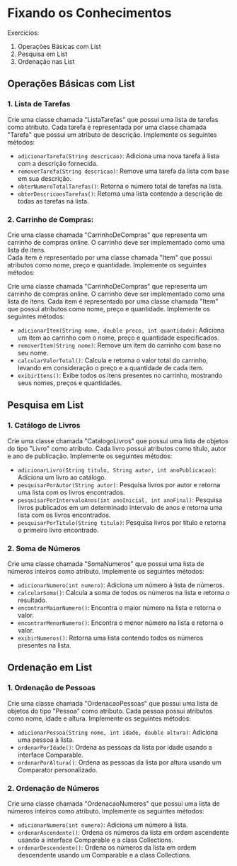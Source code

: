 # Fixando os Conhecimentos
Exercícios:
1. Operações Básicas com List
2. Pesquisa em List
3. Ordenação nas List

## Operações Básicas com List

### 1. Lista de Tarefas
<p>Crie uma classe chamada "ListaTarefas" que possui uma lista de tarefas como atributo. Cada tarefa é representada por uma classe chamada "Tarefa" que possui um atributo de descrição. Implemente os seguintes métodos:

- `adicionarTarefa(String descricao)`: Adiciona uma nova tarefa à lista com a descrição fornecida.
- `removerTarefa(String descricao)`: Remove uma tarefa da lista com base em sua descrição.
- `obterNumeroTotalTarefas()`: Retorna o número total de tarefas na lista.
- `obterDescricoesTarefas()`: Retorna uma lista contendo a descrição de todas as tarefas na lista.

</p>

### 2. Carrinho de Compras:
<p>Crie uma classe chamada "CarrinhoDeCompras" que representa um carrinho de compras online. O carrinho deve ser implementado como uma lista de itens.<br> 
Cada item é representado por uma classe chamada "Item" que possui atributos como nome, preço e quantidade. Implemente os seguintes métodos:

<p>Crie uma classe chamada "CarrinhoDeCompras" que representa um carrinho de compras online. O carrinho deve ser implementado como uma lista de itens. Cada item é representado por uma classe chamada "Item" que possui atributos como nome, preço e quantidade. Implemente os seguintes métodos:

- `adicionarItem(String nome, double preco, int quantidade)`: Adiciona um item ao carrinho com o nome, preço e quantidade especificados.
- `removerItem(String nome)`: Remove um item do carrinho com base no seu nome.
- `calcularValorTotal()`: Calcula e retorna o valor total do carrinho, levando em consideração o preço e a quantidade de cada item.
- `exibirItens()`: Exibe todos os itens presentes no carrinho, mostrando seus nomes, preços e quantidades.
</p>

## Pesquisa em List

### 1. Catálogo de Livros

<p>Crie uma classe chamada "CatalogoLivros" que possui uma lista de objetos do tipo "Livro" como atributo. Cada livro possui atributos como título, autor e ano de publicação. Implemente os seguintes métodos:

- `adicionarLivro(String titulo, String autor, int anoPublicacao)`: Adiciona um livro ao catálogo.
- `pesquisarPorAutor(String autor)`: Pesquisa livros por autor e retorna uma lista com os livros encontrados.
- `pesquisarPorIntervaloAnos(int anoInicial, int anoFinal)`: Pesquisa livros publicados em um determinado intervalo de anos e retorna uma lista com os livros encontrados.
- `pesquisarPorTitulo(String titulo)`: Pesquisa livros por título e retorna o primeiro livro encontrado.
</p>

### 2. Soma de Números

<p>Crie uma classe chamada "SomaNumeros" que possui uma lista de números inteiros como atributo. Implemente os seguintes métodos:

- `adicionarNumero(int numero)`: Adiciona um número à lista de números.
- `calcularSoma()`: Calcula a soma de todos os números na lista e retorna o resultado.
- `encontrarMaiorNumero()`: Encontra o maior número na lista e retorna o valor.
- `encontrarMenorNumero()`: Encontra o menor número na lista e retorna o valor.
- `exibirNumeros()`: Retorna uma lista contendo todos os números presentes na lista.

## Ordenação em List

### 1. Ordenação de Pessoas

<p>Crie uma classe chamada "OrdenacaoPessoas" que possui uma lista de objetos do tipo "Pessoa" como atributo. Cada pessoa possui atributos como nome, idade e altura. Implemente os seguintes métodos:

- `adicionarPessoa(String nome, int idade, double altura)`: Adiciona uma pessoa à lista.
- `ordenarPorIdade()`: Ordena as pessoas da lista por idade usando a interface Comparable.
- `ordenarPorAltura()`: Ordena as pessoas da lista por altura usando um Comparator personalizado.
</p>

### 2. Ordenação de Números

<p>Crie uma classe chamada "OrdenacaoNumeros" que possui uma lista de números inteiros como atributo. Implemente os seguintes métodos:

- `adicionarNumero(int numero)`: Adiciona um número à lista.
- `ordenarAscendente()`: Ordena os números da lista em ordem ascendente usando a interface Comparable e a class Collections.
- `ordenarDescendente()`: Ordena os números da lista em ordem descendente usando um Comparable e a class Collections.
</p>